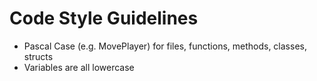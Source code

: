 # Code Style Guidelines

-   Pascal Case (e.g. MovePlayer) for files, functions, methods, classes, structs
-   Variables are all lowercase
